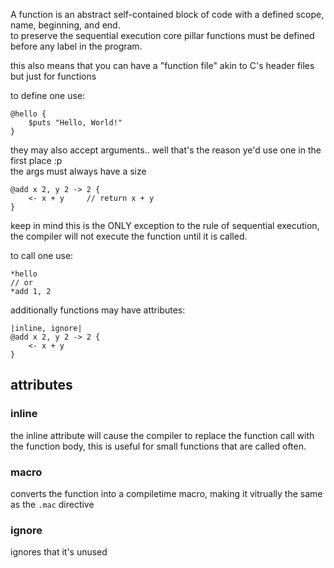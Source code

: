A function is an abstract self-contained block of code with a defined scope, name, beginning, and end.  
to preserve the sequential execution core pillar functions must be defined before any label in the program.

this also means that you can have a "function file" akin to C's header files but just for functions

to define one use:
```
@hello {
    $puts "Hello, World!"
}
```

they may also accept arguments.. well that's the reason ye'd use one in the first place :p  
the args must always have a size
```
@add x 2, y 2 -> 2 {
    <- x + y     // return x + y
}
```

keep in mind this is the ONLY exception to the rule of sequential execution, the compiler will not execute the function until it is called.  

to call one use:
```
*hello
// or
*add 1, 2
```

additionally functions may have attributes:
```
|inline, ignore|
@add x 2, y 2 -> 2 {
    <- x + y
}
```

## attributes

### inline
the inline attribute will cause the compiler to replace the function call with the function body, this is useful for small functions that are called often.

### macro
converts the function into a compiletime macro, making it vitrually the same as the `.mac` directive

### ignore 
ignores that it's unused

